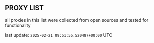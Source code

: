 ## PROXY LIST

all proxies in this list were collected from open sources and tested for functionality

last update: `2025-02-21 09:51:55.520487+00:00` UTC